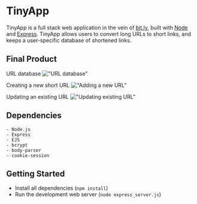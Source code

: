 # TinyApp

TinyApp is a full stack web application in the vein of [bit.ly](https://bitly.com/), built with [Node](https://nodejs.org/en/) and [Express](https://expressjs.com/).
TinyApp allows users to convert long URLs to short links, and keeps a user-specific database of shortened links.

## Final Product

URL database
!["URL database"](https://github.com/aunomy/tinyapp/blob/master/docs/urls-page.png?raw=true)

Creating a new short URL
!["Adding a new URL"](https://github.com/aunomy/tinyapp/blob/master/docs/new-url.png?raw=true)

Updating an existing URL
!["Updating existing URL"](https://github.com/aunomy/tinyapp/blob/master/docs/update-url.png?raw=true)

## Dependencies

```
- Node.js
- Express
- EJS
- bcrypt
- body-parser
- cookie-session
```

## Getting Started

- Install all dependencies (`npm install`)
- Run the development web server (`node express_server.js`)
